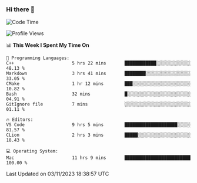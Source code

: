 ### Hi there 👋

<!--START_SECTION:waka-->
![Code Time](http://img.shields.io/badge/Code%20Time-64%20hrs%207%20mins-blue)

![Profile Views](http://img.shields.io/badge/Profile%20Views-24-blue)

📊 **This Week I Spent My Time On** 

```text
💬 Programming Languages: 
C++                      5 hrs 22 mins       ████████████░░░░░░░░░░░░░   48.13 % 
Markdown                 3 hrs 41 mins       ████████░░░░░░░░░░░░░░░░░   33.05 % 
CMake                    1 hr 12 mins        ███░░░░░░░░░░░░░░░░░░░░░░   10.82 % 
Bash                     32 mins             █░░░░░░░░░░░░░░░░░░░░░░░░   04.91 % 
GitIgnore file           7 mins              ░░░░░░░░░░░░░░░░░░░░░░░░░   01.11 % 

🔥 Editors: 
VS Code                  9 hrs 5 mins        ████████████████████░░░░░   81.57 % 
CLion                    2 hrs 3 mins        █████░░░░░░░░░░░░░░░░░░░░   18.43 % 

💻 Operating System: 
Mac                      11 hrs 9 mins       █████████████████████████   100.00 % 
```


 Last Updated on 03/11/2023 18:38:57 UTC
<!--END_SECTION:waka-->

<!--
**JackeyHua-SJTU/JackeyHua-SJTU** is a ✨ _special_ ✨ repository because its `README.md` (this file) appears on your GitHub profile.

Here are some ideas to get you started:

- 🔭 I’m currently working on ...
- 🌱 I’m currently learning ...
- 👯 I’m looking to collaborate on ...
- 🤔 I’m looking for help with ...
- 💬 Ask me about ...
- 📫 How to reach me: ...
- 😄 Pronouns: ...
- ⚡ Fun fact: ...
-->
